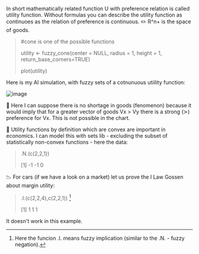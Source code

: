 In short mathematically related function U with preference relation is called utility function. 
Without formulas you can describe the utility function as continuoes as the relation of preference is continuous.
✏️ R^n+ is the space of goods. 

> #cone is one of the possible functions
> 
> utility <- fuzzy_cone(center = NULL, radius = 1, height = 1, return_base_corners=TRUE)
>
> plot(utility)

Here is my AI simulation, with fuzzy sets of a cotnunuous utiility function:

![image](https://github.com/user-attachments/assets/8329e4a9-a149-4b1e-9815-71be10f85803)

📌 Here I can suppose there is no shortage in goods (fenomenon) because it would imply that for a greater vector of goods Vx > Vy there is a strong (≻) preference for Vx. This is not possible in the chart.

📌 Utility functions by definition which are convex are important in economics. I can model this with sets lib - excluding the subset of statistically non-convex functions - here the data:

> .N.(c(2,2,1))
> 
> [1] -1 -1  0

📉 For cars (if we have a look on a market) let us prove the I Law Gossen about margin utility:

> .I.(c(2,2,4),c(2,2,1)) [^1]
>
> [1] 1 1 1

It doesn't work in this example.

[^1]: Here the funcion .I. means fuzzy implication (similar to the .N. - fuzzy negation).
